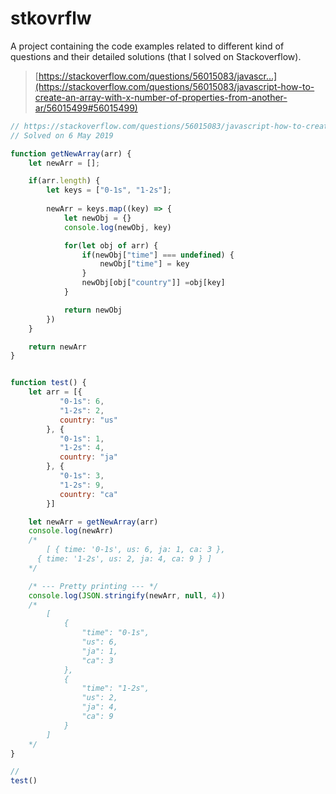 # stkovrflw
A project containing the code examples related to different kind of questions and their detailed solutions (that I solved on Stackoverflow). 


> [https://stackoverflow.com/questions/56015083/javascr...](https://stackoverflow.com/questions/56015083/javascript-how-to-create-an-array-with-x-number-of-properties-from-another-ar/56015499#56015499)

```javascript
// https://stackoverflow.com/questions/56015083/javascript-how-to-create-an-array-with-x-number-of-properties-from-another-ar/56015499#56015499
// Solved on 6 May 2019

function getNewArray(arr) {
	let newArr = [];

	if(arr.length) {
		let keys = ["0-1s", "1-2s"];
		
		newArr = keys.map((key) => {
			let newObj = {}
			console.log(newObj, key)

			for(let obj of arr) {				
				if(newObj["time"] === undefined) {
					newObj["time"] = key
				}
				newObj[obj["country"]] =obj[key]
			}

			return newObj
		})
	} 

	return newArr
}


function test() {
	let arr = [{
		   "0-1s": 6,
		   "1-2s": 2,
		   country: "us"
		}, {
		   "0-1s": 1,
		   "1-2s": 4,
		   country: "ja"
		}, {
		   "0-1s": 3,
		   "1-2s": 9,
		   country: "ca"
		}]

	let newArr = getNewArray(arr)
	console.log(newArr)
	/*
		[ { time: '0-1s', us: 6, ja: 1, ca: 3 },
	  { time: '1-2s', us: 2, ja: 4, ca: 9 } ]
	*/

	/* --- Pretty printing --- */
	console.log(JSON.stringify(newArr, null, 4))
	/*
		[
		    {
		        "time": "0-1s",
		        "us": 6,
		        "ja": 1,
		        "ca": 3
		    },
		    {
		        "time": "1-2s",
		        "us": 2,
		        "ja": 4,
		        "ca": 9
		    }
		]
	*/
}

//
test()
```